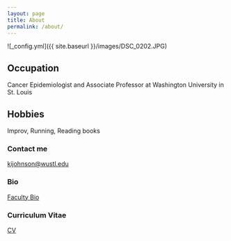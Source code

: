 ```yaml
---
layout: page
title: About
permalink: /about/
---
```


![_config.yml]({{ site.baseurl }}/images/DSC_0202.JPG)

## Occupation 
Cancer Epidemiologist and Associate Professor at Washington University in St. Louis 

## Hobbies
Improv, Running, Reading books  
 
### Contact me
[kijohnson@wustl.edu](mailto:kijohnson@wustl.edu)

### Bio 
[Faculty Bio](https://brownschool.wustl.edu/Faculty-and-Research/Pages/Kimberly-Johnson.aspx)

### Curriculum Vitae
[CV](http://kijohnson.github.io/kijohnson.github.io/KJohnsonCV(COG).pdf)
